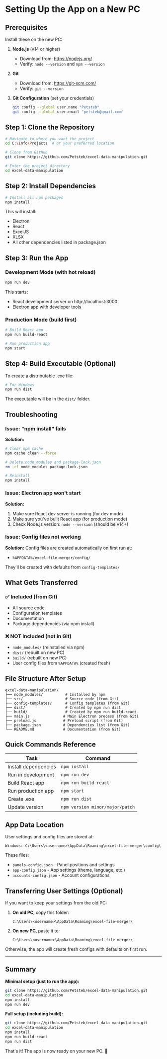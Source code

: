 # Setting Up the App on a New PC

## Prerequisites

Install these on the new PC:

1. **Node.js** (v14 or higher)
   - Download from: https://nodejs.org/
   - Verify: `node --version` and `npm --version`

2. **Git**
   - Download from: https://git-scm.com/
   - Verify: `git --version`

3. **Git Configuration** (set your credentials)
   ```bash
   git config --global user.name "Petsteb"
   git config --global user.email "petsteb@gmail.com"
   ```

## Step 1: Clone the Repository

```bash
# Navigate to where you want the project
cd C:\Info\Projects  # or your preferred location

# Clone from GitHub
git clone https://github.com/Petsteb/excel-data-manipulation.git

# Enter the project directory
cd excel-data-manipulation
```

## Step 2: Install Dependencies

```bash
# Install all npm packages
npm install
```

This will install:
- Electron
- React
- ExcelJS
- XLSX
- All other dependencies listed in package.json

## Step 3: Run the App

### Development Mode (with hot reload)

```bash
npm run dev
```

This starts:
- React development server on http://localhost:3000
- Electron app with developer tools

### Production Mode (build first)

```bash
# Build React app
npm run build-react

# Run production app
npm start
```

## Step 4: Build Executable (Optional)

To create a distributable .exe file:

```bash
# For Windows
npm run dist
```

The executable will be in the `dist/` folder.

## Troubleshooting

### Issue: "npm install" fails

**Solution:**
```bash
# Clear npm cache
npm cache clean --force

# Delete node_modules and package-lock.json
rm -rf node_modules package-lock.json

# Reinstall
npm install
```

### Issue: Electron app won't start

**Solution:**
1. Make sure React dev server is running (for dev mode)
2. Make sure you've built React app (for production mode)
3. Check Node.js version: `node --version` (should be v14+)

### Issue: Config files not working

**Solution:**
Config files are created automatically on first run at:
- `%APPDATA%/excel-file-merger/config/`

They'll be created with defaults from `config-templates/`

## What Gets Transferred

### ✅ Included (from Git)
- All source code
- Configuration templates
- Documentation
- Package dependencies (via npm install)

### ❌ NOT Included (not in Git)
- `node_modules/` (reinstalled via npm)
- `dist/` (rebuilt on new PC)
- `build/` (rebuilt on new PC)
- User config files from `%APPDATA%` (created fresh)

## File Structure After Setup

```
excel-data-manipulation/
├── node_modules/          # Installed by npm
├── src/                   # Source code (from Git)
├── config-templates/      # Config templates (from Git)
├── dist/                  # Created by npm run dist
├── build/                 # Created by npm run build-react
├── main.js               # Main Electron process (from Git)
├── preload.js            # Preload script (from Git)
├── package.json          # Dependencies list (from Git)
└── README.md             # Documentation (from Git)
```

## Quick Commands Reference

| Task | Command |
|------|---------|
| Install dependencies | `npm install` |
| Run in development | `npm run dev` |
| Build React app | `npm run build-react` |
| Run production app | `npm start` |
| Create .exe | `npm run dist` |
| Update version | `npm version minor/major/patch` |

## App Data Location

User settings and config files are stored at:
```
Windows: C:\Users\<username>\AppData\Roaming\excel-file-merger\config\
```

These files:
- `panels-config.json` - Panel positions and settings
- `app-config.json` - App settings (theme, language, etc.)
- `accounts-config.json` - Account configurations

## Transferring User Settings (Optional)

If you want to keep your settings from the old PC:

1. **On old PC**, copy this folder:
   ```
   C:\Users\<username>\AppData\Roaming\excel-file-merger\
   ```

2. **On new PC**, paste it to:
   ```
   C:\Users\<username>\AppData\Roaming\excel-file-merger\
   ```

Otherwise, the app will create fresh configs with defaults on first run.

---

## Summary

**Minimal setup (just to run the app):**
```bash
git clone https://github.com/Petsteb/excel-data-manipulation.git
cd excel-data-manipulation
npm install
npm run dev
```

**Full setup (including build):**
```bash
git clone https://github.com/Petsteb/excel-data-manipulation.git
cd excel-data-manipulation
npm install
npm run build-react
npm run dist
```

That's it! The app is now ready on your new PC. 🚀

